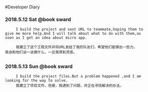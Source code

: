 #Developer Diary
### 2018.5.12   Sat  @book sward
```
     I build the project and sent URL to teammate,hoping them to 
give me more help.And I will talk about what to do with them,as 
soon as I get an idea about micro app.

     我建立了这个工程文件并将URL发给了我的队友们，希望他们能够出一些力。
我会和他们谈一谈做什么，一旦我得到灵感。
```
##
### 2018.5.13   Sun  @book sward
```
     I build the project files.But a problem happened ,and I am 
looking for the way to solve.
     我建立了项目文件。但是，我遇到了问题，并正在寻找解决的办法。
```